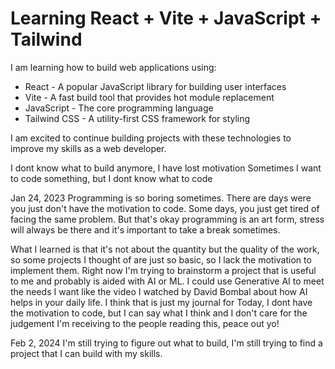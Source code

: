 # Learning React + Vite + JavaScript + Tailwind

I am learning how to build web applications using:

- React - A popular JavaScript library for building user interfaces
- Vite - A fast build tool that provides hot module replacement
- JavaScript - The core programming language
- Tailwind CSS - A utility-first CSS framework for styling

I am excited to continue building projects with these technologies to improve my skills as a web developer.

I dont know what to build anymore, I have lost motivation
Sometimes I want to code something, but I dont know what to code

Jan 24, 2023
Programming is so boring sometimes. There are days were you just don't have the motivation to code. Some days, you just get tired of facing the same problem.
But that's okay programming is an art form, stress will always be there and it's important to take a break sometimes.

What I learned is that it's not about the quantity but the quality of the work, so some projects I thought of are just so basic, so I lack the motivation to implement them.
Right now I'm trying to brainstorm a project that is useful to me and probably is aided with AI or ML.
I could use Generative AI to meet the needs I want like the video I watched by David Bombal about how AI helps in your daily life.
I think that is just my journal for Today, I dont have the motivation to code, but I can say what I think and I don't care for the judgement I'm receiving to the people reading this, peace out yo!

Feb 2, 2024
I'm still trying to figure out what to build, I'm still trying to find a project that I can build with my skills.
